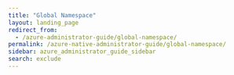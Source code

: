 ```yaml
---
title: "Global Namespace"
layout: landing_page
redirect_from:
  - /azure-administrator-guide/global-namespace/
permalink: /azure-native-administrator-guide/global-namespace/
sidebar: azure_administrator_guide_sidebar
search: exclude
---
```

